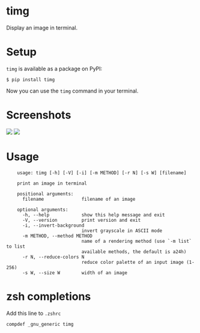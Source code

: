 # timg
Display an image in terminal.

# Setup 
`timg` is available as a package on PyPI:

    $ pip install timg

Now you can use the `timg` command in your terminal.

# Screenshots
![](https://i.imgur.com/oJbbsEe.png)
![](https://i.imgur.com/E95M3SJ.png)

# Usage
        usage: timg [-h] [-V] [-i] [-m METHOD] [-r N] [-s W] [filename]

        print an image in terminal

        positional arguments:
          filename              filename of an image

        optional arguments:
          -h, --help            show this help message and exit
          -V, --version         print version and exit
          -i, --invert-background
                                invert grayscale in ASCII mode
          -m METHOD, --method METHOD
                                name of a rendering method (use `-m list` to list
                                available methods, the default is a24h)
          -r N, --reduce-colors N
                                reduce color palette of an input image (1-256)
          -s W, --size W        width of an image

# zsh completions
Add this line to `.zshrc`

    compdef _gnu_generic timg
